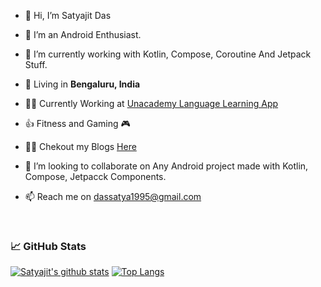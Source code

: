 - 👋 Hi, I’m Satyajit Das
- 👀 I’m an Android Enthusiast.
- 🌱 I’m currently working with Kotlin, Compose, Coroutine And Jetpack Stuff.

- 🗼 Living in **Bengaluru, India**
- 👨‍💻 Currently Working at [Unacademy Language Learning App]([https://unacademy.com/goal/upsc-civil-services-examination-ias-preparation/KSCGY](https://unacademylanguage.com/))
- 👍 Fitness and Gaming 🎮

- 👨‍💻 Chekout my Blogs [Here](https://satyajitdas.tech)

- 💞️ I’m looking to collaborate on Any Android project made with Kotlin, Compose, Jetpacck Components.
- 📫 Reach me on dassatya1995@gmail.com

<br/>


### 📈 GitHub Stats

[![Satyajit's github stats](https://github-readme-stats.vercel.app/api?username=satyajitdas95&show_icons=true&line_height=21&show_icons=true&theme=vue&hide_border=true)](https://github.com/anuraghazra/github-readme-stats)
[![Top Langs](https://github-readme-stats.vercel.app/api/top-langs/?username=satyajitdas95&show_icons=true&layout=compact&theme=vue&hide_border=true)](https://github.com/anuraghazra/github-readme-stats)


<!---
dassatya1995/dassatya1995 is a ✨ special ✨ repository because its `README.md` (this file) appears on your GitHub profile.
You can click the Preview link to take a look at your changes.
--->
